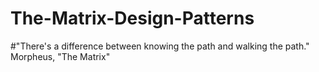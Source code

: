 # The-Matrix-Design-Patterns
#"There's a difference between knowing the path and walking the path."  Morpheus, "The Matrix"
